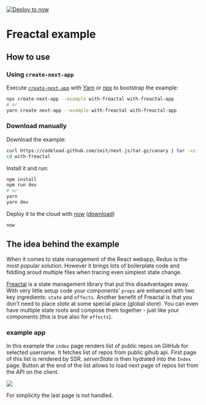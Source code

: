 [![Deploy to now](https://deploy.now.sh/static/button.svg)](https://deploy.now.sh/?repo=https://github.com/zeit/next.js/tree/master/examples/with-freactal)

# Freactal example

## How to use

### Using `create-next-app`

Execute [`create-next-app`](https://github.com/segmentio/create-next-app) with [Yarn](https://yarnpkg.com/lang/en/docs/cli/create/) or [npx](https://github.com/zkat/npx#readme) to bootstrap the example:

```bash
npx create-next-app --example with-freactal with-freactal-app
# or
yarn create next-app --example with-freactal with-freactal-app
```

### Download manually

Download the example:

```bash
curl https://codeload.github.com/zeit/next.js/tar.gz/canary | tar -xz --strip=2 next.js-canary/examples/with-freactal
cd with-freactal
```

Install it and run:

```bash
npm install
npm run dev
# or
yarn
yarn dev
```

Deploy it to the cloud with [now](https://zeit.co/now) ([download](https://zeit.co/download))

```bash
now
```

## The idea behind the example

When it comes to state management of the React webapp, Redux is the most popular solution. However it brings lots of boilerplate code and fiddling aroud multiple files when tracing even simplest state change.

[Freactal](https://github.com/FormidableLabs/freactal) is a state management library that put this disadvantages away. With very little setup code your components' `props` are enhanced with two key ingredients: `state` and `effects`. Another benefit of Freactal is that you don't need to place *state* at some special place (global store). You can even have multiple state roots and compose them together - just like your components (this is true also for `effects`).

### example app

In this example the `index` page renders list of public repos on GitHub for selected username. It fetches list of repos from public gihub api. First page of this list is rendered by SSR. *serverState* is then hydrated into the `Index` page. Button at the end of the list allows to load next page of repos list from the API on the client.

![](https://i.imgur.com/JFU0YUt.png)

For simplicity the last page is not handled.
